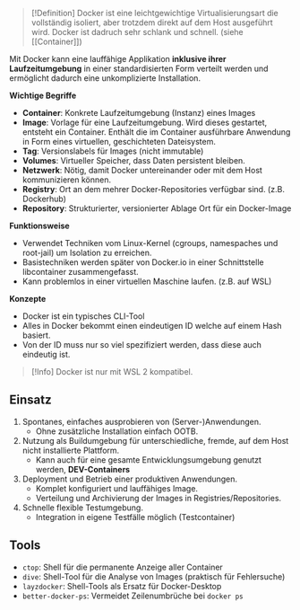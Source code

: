 >[!Definition]
>Docker ist eine leichtgewichtige Virtualisierungsart die vollständig isoliert, aber trotzdem direkt auf dem Host ausgeführt wird. Docker ist dadruch sehr schlank und schnell. (siehe [[Container]])

Mit Docker kann eine lauffähige Applikation **inklusive ihrer Laufzeitumgebung** in einer standardisierten Form verteilt werden und ermöglicht dadurch eine unkomplizierte Installation.

**Wichtige Begriffe**
- **Container**: Konkrete Laufzeitumgebung (Instanz) eines Images
- **Image**: Vorlage für eine Laufzeitumgebung. Wird dieses gestartet, entsteht ein Container. Enthält die im Container ausführbare Anwendung in Form eines virtuellen, geschichteten Dateisystem.
- **Tag**: Versionslabels für Images (nicht immutable)
- **Volumes**: Virtueller Speicher, dass Daten persistent bleiben.
- **Netzwerk**: Nötig, damit Docker untereinander oder mit dem Host kommunizieren können.
- **Registry**: Ort an dem mehrer Docker-Repositories verfügbar sind. (z.B. Dockerhub)
- **Repository**: Strukturierter, versionierter Ablage Ort für ein Docker-Image

**Funktionsweise**
- Verwendet Techniken vom Linux-Kernel (cgroups, namespaches und root-jail) um Isolation zu erreichen.
- Basistechniken werden später von Docker.io in einer Schnittstelle libcontainer zusammengefasst.
- Kann problemlos in einer virtuellen Maschine laufen. (z.B. auf WSL)

**Konzepte**
- Docker ist ein typisches CLI-Tool
- Alles in Docker bekommt einen eindeutigen ID welche auf einem Hash basiert.
- Von der ID muss nur so viel spezifiziert werden, dass diese auch eindeutig ist.

>[!Info]
>Docker ist nur mit WSL 2 kompatibel.



## Einsatz
1. Spontanes, einfaches ausprobieren von (Server-)Anwendungen.
	- Ohne zusätzliche Installation einfach OOTB.
2. Nutzung als Buildumgebung für unterschiedliche, fremde, auf dem Host nicht installierte Plattform.
	- Kann auch für eine gesamte Entwicklungsumgebung genutzt werden, **DEV-Containers**
3. Deployment und Betrieb einer produktiven Anwendungen.
	- Komplet konfiguriert und lauffähiges Image.
	- Verteilung und Archivierung der Images in Registries/Repositories.
4. Schnelle flexible Testumgebung.
	- Integration in eigene Testfälle möglich (Testcontainer)


## Tools
- `ctop`: Shell für die permanente Anzeige aller Container
- `dive`: Shell-Tool für die Analyse von Images (praktisch für Fehlersuche)
- `layzdocker`: Shell-Tools als Ersatz für Docker-Desktop
- `better-docker-ps`: Vermeidet Zeilenumbrüche bei `docker ps`
